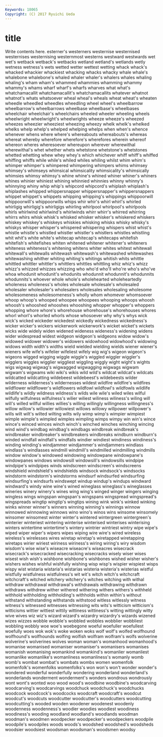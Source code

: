 ```yaml
---
Keywords: 18065 
Copyright: (C) 2017 Ryuichi Ueda
---
```


# title

Write contents here.
esterner's westerners westernise westernised westernises westernising westernmost westerns westward westwards
wet wet's wetback wetback's wetbacks wetland wetland's wetlands wetly wetness
wetness's wets wetted wetter wettest wetting whack whack's whacked whackier
whackiest whacking whacks whacky whale whale's whalebone whalebone's whaled whaler
whaler's whalers whales whaling whaling's wham wham's whammed whammies whamming
whammy whammy's whams wharf wharf's wharfs wharves what what's whatchamacallit
whatchamacallit's whatchamacallits whatever whatnot whatnot's whats whatsoever wheal wheal's wheals
wheat wheat's wheaten wheedle wheedled wheedles wheedling wheel wheel's wheelbarrow
wheelbarrow's wheelbarrows wheelbase wheelbase's wheelbases wheelchair wheelchair's wheelchairs wheeled wheeler
wheeling wheels wheelwright wheelwright's wheelwrights wheeze wheeze's wheezed wheezes wheezier
wheeziest wheezing wheezy whelk whelk's whelked whelks whelp whelp's whelped
whelping whelps when when's whence whenever whens where where's whereabouts
whereabouts's whereas whereat whereby wherefore wherefore's wherefores wherein whereof whereon
wheres wheresoever whereupon wherever wherewithal wherewithal's whet whether whets whetstone
whetstone's whetstones whetted whetting whew whey whey's which whichever whiff
whiff's whiffed whiffing whiffs while while's whiled whiles whiling whilst
whim whim's whimper whimper's whimpered whimpering whimpers whims whimsey whimsey's
whimseys whimsical whimsicality whimsicality's whimsically whimsies whimsy whimsy's whine whine's
whined whiner whiner's whiners whines whinier whiniest whining whinnied whinnies
whinny whinny's whinnying whiny whip whip's whipcord whipcord's whiplash whiplash's
whiplashes whipped whippersnapper whippersnapper's whippersnappers whippet whippet's whippets whipping whipping's
whippings whippoorwill whippoorwill's whippoorwills whips whir whir's whirl whirl's whirled
whirligig whirligig's whirligigs whirling whirlpool whirlpool's whirlpools whirls whirlwind whirlwind's
whirlwinds whirr whirr's whirred whirring whirrs whirs whisk whisk's whisked
whisker whisker's whiskered whiskers whiskey whiskey's whiskeys whiskies whisking whisks
whisky whisky's whiskys whisper whisper's whispered whispering whispers whist whist's
whistle whistle's whistled whistler whistler's whistlers whistles whistling whit whit's
white white's whitecap whitecap's whitecaps whitefish whitefish's whitefishes whiten whitened
whitener whitener's whiteners whiteness whiteness's whitening whitens whiter whites whitest
whitewall whitewall's whitewalls whitewash whitewash's whitewashed whitewashes whitewashing whither whiting
whiting's whitings whitish whits whittle whittled whittler whittler's whittlers whittles
whittling whiz whiz's whizz whizz's whizzed whizzes whizzing who who'd
who'll who're who's who've whoa whodunit whodunit's whodunits whodunnit whodunnit's
whodunnits whodunnits's whoever whole whole's wholehearted wholeheartedly wholeness wholeness's wholes
wholesale wholesale's wholesaled wholesaler wholesaler's wholesalers wholesales wholesaling wholesome wholesomeness
wholesomeness's wholly whom whomever whomsoever whoop whoop's whooped whoopee whoopees
whooping whoops whoosh whoosh's whooshed whooshes whooshing whopper whopper's whoppers
whopping whore whore's whorehouse whorehouse's whorehouses whores whorl whorl's whorled
whorls whose whosoever why why's whys wick wick's wicked wickeder
wickedest wickedly wickedness wickedness's wicker wicker's wickers wickerwork wickerwork's wicket
wicket's wickets wicks wide widely widen widened wideness wideness's widening
widens wider widespread widest widgeon widgeon's widgeons widow widow's widowed
widower widower's widowers widowhood widowhood's widowing widows width width's widths
wield wielded wielding wields wiener wiener's wieners wife wife's wifelier
wifeliest wifely wig wig's wigeon wigeon's wigeons wigged wigging wiggle
wiggle's wiggled wiggler wiggler's wigglers wiggles wigglier wiggliest wiggling wiggly
wight wight's wights wigs wigwag wigwag's wigwagged wigwagging wigwags wigwam
wigwam's wigwams wiki wiki's wikis wild wild's wildcat wildcat's wildcats
wildcatted wildcatting wildebeest wildebeest's wildebeests wilder wilderness wilderness's wildernesses wildest
wildfire wildfire's wildfires wildflower wildflower's wildflowers wildfowl wildfowl's wildfowls wildlife
wildlife's wildly wildness wildness's wilds wile wile's wiled wiles wilful
wilfully wilfulness wilfulness's wilier wiliest wiliness wiliness's wiling will will's
willed willful willies willies's willing willingly willingness willingness's willow willow's
willowier willowiest willows willowy willpower willpower's wills wilt wilt's wilted
wilting wilts wily wimp wimp's wimpier wimpiest wimple wimple's wimpled
wimples wimpling wimps wimpy win win's wince wince's winced winces
winch winch's winched winches winching wincing wind wind's windbag windbag's
windbags windbreak windbreak's windbreaker windbreaker's windbreakers windbreaks windburn windburn's winded
windfall windfall's windfalls windier windiest windiness windiness's winding winding's windjammer
windjammer's windjammers windlass windlass's windlasses windmill windmill's windmilled windmilling windmills
window window's windowed windowing windowpane windowpane's windowpanes windows windowsill windowsill's
windowsills windpipe windpipe's windpipes winds windscreen windscreen's windscreens windshield windshield's
windshields windsock windsock's windsocks windstorm windstorm's windstorms windsurf windsurfed windsurfing
windsurfing's windsurfs windswept windup windup's windups windward windward's windy wine
wine's wined wineglass wineglass's wineglasses wineries winery winery's wines wing
wing's winged winger wingers winging wingless wings wingspan wingspan's wingspans
wingspread wingspread's wingspreads wingtip wingtip's wingtips wining wink wink's winked
winking winks winner winner's winners winning winning's winnings winnow winnowed
winnowing winnows wino wino's winos wins winsome winsomely winsomer winsomest
winter winter's wintered wintergreen wintergreen's winterier winteriest wintering winterise winterised
winterises winterising winters wintertime wintertime's wintery wintrier wintriest wintry wipe
wipe's wiped wiper wiper's wipers wipes wiping wire wire's wired
wireless wireless's wirelesses wires wiretap wiretap's wiretapped wiretapping wiretaps wirier
wiriest wiriness wiriness's wiring wiring's wiry wisdom wisdom's wise wise's
wiseacre wiseacre's wiseacres wisecrack wisecrack's wisecracked wisecracking wisecracks wisely wiser
wises wisest wish wish's wishbone wishbone's wishbones wished wisher wisher's
wishers wishes wishful wishfully wishing wisp wisp's wispier wispiest wisps
wispy wist wistaria wistaria's wistarias wisteria wisteria's wisterias wistful wistfully
wistfulness wistfulness's wit wit's witch witch's witchcraft witchcraft's witched witchery
witchery's witches witching with withal withdraw withdrawal withdrawal's withdrawals withdrawing
withdrawn withdraws withdrew wither withered withering withers withers's withheld withhold
withholding withholding's withholds within within's without withstand withstanding withstands withstood
witless witlessly witness witness's witnessed witnesses witnessing wits wits's witticism
witticism's witticisms wittier wittiest wittily wittiness wittiness's witting wittingly witty
wive wives wiz wiz's wizard wizard's wizardry wizardry's wizards wizened
wizes wizzes wobble wobble's wobbled wobbles wobblier wobbliest wobbling wobbly
woe woe's woebegone woeful woefuller woefullest woefully woes wok wok's
woke woken woks wolf wolf's wolfed wolfhound wolfhound's wolfhounds wolfing
wolfish wolfram wolfram's wolfs wolverine wolverine's wolverines wolves woman woman's
womanhood womanhood's womanise womanised womaniser womaniser's womanisers womanises womanish womanising
womankind womankind's womanlier womanliest womanlike womanlike's womanliness womanliness's womanly womb
womb's wombat wombat's wombats wombs women womenfolk womenfolk's womenfolks womenfolks's
won won's won't wonder wonder's wondered wonderful wonderfully wondering wonderland
wonderland's wonderlands wonderment wonderment's wonders wondrous wondrously wont wont's wonted
woo wood wood's woodbine woodbine's woodcarving woodcarving's woodcarvings woodchuck woodchuck's
woodchucks woodcock woodcock's woodcocks woodcraft woodcraft's woodcut woodcut's woodcuts woodcutter
woodcutter's woodcutters woodcutting woodcutting's wooded wooden woodener woodenest woodenly woodenness
woodenness's woodier woodies woodiest woodiness woodiness's wooding woodland woodland's woodlands
woodman woodman's woodmen woodpecker woodpecker's woodpeckers woodpile woodpile's woodpiles woods
woods's woodshed woodshed's woodsheds woodsier woodsiest woodsman woodsman's woodsmen woodsy
